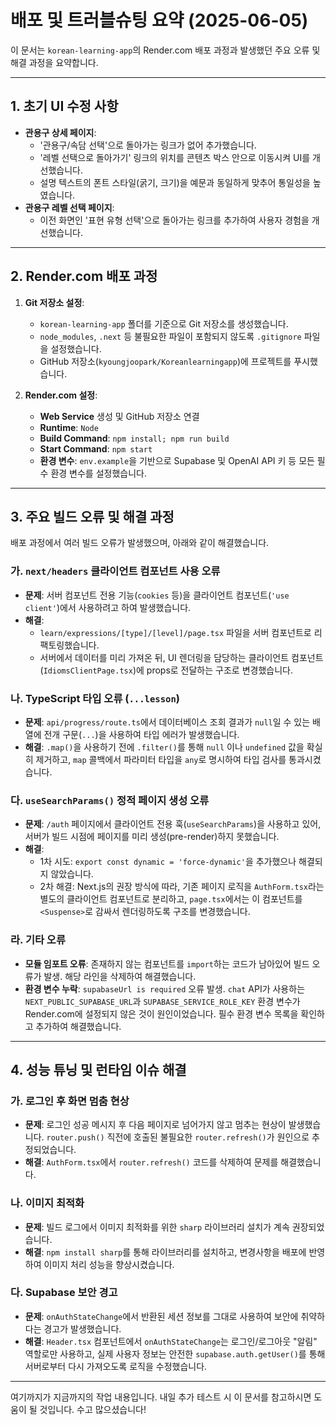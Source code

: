 # 배포 및 트러블슈팅 요약 (2025-06-05)

이 문서는 `korean-learning-app`의 Render.com 배포 과정과 발생했던 주요 오류 및 해결 과정을 요약합니다.

---

## 1. 초기 UI 수정 사항

- **관용구 상세 페이지**:
    - '관용구/속담 선택'으로 돌아가는 링크가 없어 추가했습니다.
    - '레벨 선택으로 돌아가기' 링크의 위치를 콘텐츠 박스 안으로 이동시켜 UI를 개선했습니다.
    - 설명 텍스트의 폰트 스타일(굵기, 크기)을 예문과 동일하게 맞추어 통일성을 높였습니다.
- **관용구 레벨 선택 페이지**:
    - 이전 화면인 '표현 유형 선택'으로 돌아가는 링크를 추가하여 사용자 경험을 개선했습니다.

---

## 2. Render.com 배포 과정

1.  **Git 저장소 설정**:
    - `korean-learning-app` 폴더를 기준으로 Git 저장소를 생성했습니다.
    - `node_modules`, `.next` 등 불필요한 파일이 포함되지 않도록 `.gitignore` 파일을 설정했습니다.
    - GitHub 저장소(`kyoungjoopark/Koreanlearningapp`)에 프로젝트를 푸시했습니다.

2.  **Render.com 설정**:
    - **Web Service** 생성 및 GitHub 저장소 연결
    - **Runtime**: `Node`
    - **Build Command**: `npm install; npm run build`
    - **Start Command**: `npm start`
    - **환경 변수**: `env.example`을 기반으로 Supabase 및 OpenAI API 키 등 모든 필수 환경 변수를 설정했습니다.

---

## 3. 주요 빌드 오류 및 해결 과정

배포 과정에서 여러 빌드 오류가 발생했으며, 아래와 같이 해결했습니다.

### 가. `next/headers` 클라이언트 컴포넌트 사용 오류

- **문제**: 서버 컴포넌트 전용 기능(`cookies` 등)을 클라이언트 컴포넌트(`'use client'`)에서 사용하려고 하여 발생했습니다.
- **해결**:
    - `learn/expressions/[type]/[level]/page.tsx` 파일을 서버 컴포넌트로 리팩토링했습니다.
    - 서버에서 데이터를 미리 가져온 뒤, UI 렌더링을 담당하는 클라이언트 컴포넌트(`IdiomsClientPage.tsx`)에 props로 전달하는 구조로 변경했습니다.

### 나. TypeScript 타입 오류 (`...lesson`)

- **문제**: `api/progress/route.ts`에서 데이터베이스 조회 결과가 `null`일 수 있는 배열에 전개 구문(`...`)을 사용하여 타입 에러가 발생했습니다.
- **해결**: `.map()`을 사용하기 전에 `.filter()`를 통해 `null` 이나 `undefined` 값을 확실히 제거하고, `map` 콜백에서 파라미터 타입을 `any`로 명시하여 타입 검사를 통과시켰습니다.

### 다. `useSearchParams()` 정적 페이지 생성 오류

- **문제**: `/auth` 페이지에서 클라이언트 전용 훅(`useSearchParams`)을 사용하고 있어, 서버가 빌드 시점에 페이지를 미리 생성(pre-render)하지 못했습니다.
- **해결**:
    - 1차 시도: `export const dynamic = 'force-dynamic'`을 추가했으나 해결되지 않았습니다.
    - 2차 해결: Next.js의 권장 방식에 따라, 기존 페이지 로직을 `AuthForm.tsx`라는 별도의 클라이언트 컴포넌트로 분리하고, `page.tsx`에서는 이 컴포넌트를 `<Suspense>`로 감싸서 렌더링하도록 구조를 변경했습니다.

### 라. 기타 오류
- **모듈 임포트 오류**: 존재하지 않는 컴포넌트를 `import`하는 코드가 남아있어 빌드 오류가 발생. 해당 라인을 삭제하여 해결했습니다.
- **환경 변수 누락**: `supabaseUrl is required` 오류 발생. `chat` API가 사용하는 `NEXT_PUBLIC_SUPABASE_URL`과 `SUPABASE_SERVICE_ROLE_KEY` 환경 변수가 Render.com에 설정되지 않은 것이 원인이었습니다. 필수 환경 변수 목록을 확인하고 추가하여 해결했습니다.

---

## 4. 성능 튜닝 및 런타임 이슈 해결

### 가. 로그인 후 화면 멈춤 현상

- **문제**: 로그인 성공 메시지 후 다음 페이지로 넘어가지 않고 멈추는 현상이 발생했습니다. `router.push()` 직전에 호출된 불필요한 `router.refresh()`가 원인으로 추정되었습니다.
- **해결**: `AuthForm.tsx`에서 `router.refresh()` 코드를 삭제하여 문제를 해결했습니다.

### 나. 이미지 최적화

- **문제**: 빌드 로그에서 이미지 최적화를 위한 `sharp` 라이브러리 설치가 계속 권장되었습니다.
- **해결**: `npm install sharp`를 통해 라이브러리를 설치하고, 변경사항을 배포에 반영하여 이미지 처리 성능을 향상시켰습니다.

### 다. Supabase 보안 경고

- **문제**: `onAuthStateChange`에서 반환된 세션 정보를 그대로 사용하여 보안에 취약하다는 경고가 발생했습니다.
- **해결**: `Header.tsx` 컴포넌트에서 `onAuthStateChange`는 로그인/로그아웃 "알림" 역할로만 사용하고, 실제 사용자 정보는 안전한 `supabase.auth.getUser()`를 통해 서버로부터 다시 가져오도록 로직을 수정했습니다.

---

여기까지가 지금까지의 작업 내용입니다. 내일 추가 테스트 시 이 문서를 참고하시면 도움이 될 것입니다. 수고 많으셨습니다! 